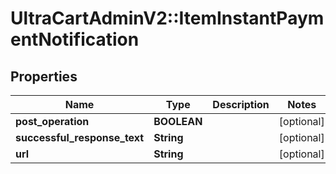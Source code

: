 # UltraCartAdminV2::ItemInstantPaymentNotification

## Properties
Name | Type | Description | Notes
------------ | ------------- | ------------- | -------------
**post_operation** | **BOOLEAN** |  | [optional] 
**successful_response_text** | **String** |  | [optional] 
**url** | **String** |  | [optional] 


